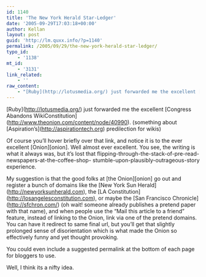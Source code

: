 ```yaml
---
id: 1140
title: 'The New York Herald Star-Ledger'
date: '2005-09-29T17:03:18+00:00'
author: Kellan
layout: post
guid: 'http://lm.quxx.info/?p=1140'
permalink: /2005/09/29/the-new-york-herald-star-ledger/
typo_id:
    - '1138'
mt_id:
    - '3131'
link_related:
    - ''
raw_content:
    - "[Ruby](http://lotusmedia.org/) just forwarded me the excellent [Congress Abandons WikiConstitution](http://www.theonion.com/content/node/40990). (something about [Aspiration\\'s](http://aspirationtech.org) predilection for wikis)\n\nOf course you\\'ll hover briefly over that link, and notice it is to the ever excellent [Onion][onion].  Well almost ever excellent.  You see, the writing is what it always was, but it\\'s lost that flipping-through-the-stack-of-pre-read-newspapers-at-the-coffee-shop- stumble-upon-plausibly-outrageous-story experience.\n\nMy suggestion is that the good folks at [the Onion][onion] go out and register a bunch of domains like the [New York Sun Herald](http://newyorksunherald.com), the [LA Constitution](http://losangelesconstitution.com), or maybe the [San Francisco Chronicle](http://sfchron.com/) (oh wait! someone already publishes a pretend paper with that name), and when people use the \\\"Mail this article to a friend\\\" feature, instead of linking to the Onion, link via one of the pretend domains.  You can have it redirect to same final url, but you\\'ll get that slightly prolonged sense of disorientation which is what made the Onion so effectively funny and yet thought provoking. \n\nYou could even include a suggested permalink at the bottom of each page for bloggers to use.\n\nWell, I think its a nifty idea.\n\n[onion]: http://www.theonion.com/"
---
```


\[Ruby\](http://lotusmedia.org/) just forwarded me the excellent \[Congress Abandons WikiConstitution\](http://www.theonion.com/content/node/40990). (something about \[Aspiration’s\](http://aspirationtech.org) predilection for wikis)

Of course you’ll hover briefly over that link, and notice it is to the ever excellent \[Onion\]\[onion\]. Well almost ever excellent. You see, the writing is what it always was, but it’s lost that flipping-through-the-stack-of-pre-read-newspapers-at-the-coffee-shop- stumble-upon-plausibly-outrageous-story experience.

My suggestion is that the good folks at \[the Onion\]\[onion\] go out and register a bunch of domains like the \[New York Sun Herald\](http://newyorksunherald.com), the \[LA Constitution\](http://losangelesconstitution.com), or maybe the \[San Francisco Chronicle\](http://sfchron.com/) (oh wait! someone already publishes a pretend paper with that name), and when people use the “Mail this article to a friend” feature, instead of linking to the Onion, link via one of the pretend domains. You can have it redirect to same final url, but you’ll get that slightly prolonged sense of disorientation which is what made the Onion so effectively funny and yet thought provoking.

You could even include a suggested permalink at the bottom of each page for bloggers to use.

Well, I think its a nifty idea.